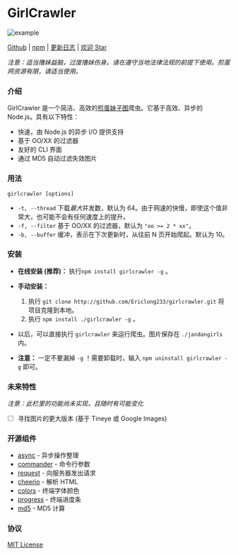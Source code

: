 # GirlCrawler

![example](https://raw.githubusercontent.com/Ericlong233/girlcrawler/master/res/example.png)

[Github](https://github.com/Ericlong233/girlcrawler) | [npm](https://www.npmjs.com/package/girlcrawler) | [更新日志](https://github.com/Ericlong233/girlcrawler/blob/master/CHANGELOG.md) | [欢迎 Star](https://github.com/Ericlong233/girlcrawler)

*注意：适当撸妹益脑，过度撸妹伤身。请在遵守当地法律法规的前提下使用。煎蛋网资源有限，请适当使用。*

### 介绍

GirlCrawler 是一个简洁、高效的[煎蛋妹子图](http://jandan.net/ooxx)爬虫。它基于高效、异步的 Node.js。具有以下特性：

* 快速，由 Node.js 的异步 I/O 提供支持
* 基于 OO/XX 的过滤器
* 友好的 CLI 界面
* 通过 MD5 自动过滤失效图片

### 用法

`girlcrawler [options]`

* `-t, --thread` 下载*最大*并发数，默认为 64。由于网速的快慢，即使这个值非常大，也可能不会有任何速度上的提升。
* `-f, --filter` 基于 OO/XX 的过滤器，默认为 `"oo >= 2 * xx"`。
* `-b, --buffer` 缓冲，表示在下次更新时，从往前 N 页开始爬起。默认为 10。

### 安装

* **在线安装 (推荐)：** 执行`npm install girlcrawler -g` 。
* **手动安装：**
  1. 执行 `git clone http://github.com/Ericlong233/girlcrawler.git` 将项目克隆到本地。
  2. 执行 `npm install ./girlcrawler -g` 。

* 以后，可以直接执行 `girlcrawler` 来运行爬虫。图片保存在 `./jandangirls` 内。
* **注意：** 一定不要漏掉 `-g` ！需要卸载时，输入 `npm uninstall girlcrawler -g` 即可。

### 未来特性

*注意：此栏里的功能尚未实现，且随时有可能变化*

- [ ] 寻找图片的更大版本 (基于 Tineye 或 Google Images)

### 开源组件

* [async](https://github.com/caolan/async) - 异步操作整理
* [commander](https://github.com/tj/commander.js/) - 命令行参数
* [request](https://github.com/request/request) - 向服务器发出请求
* [cheerio](https://github.com/cheeriojs/cheerio) - 解析 HTML
* [colors](https://github.com/Marak/colors.js) - 终端字体颜色
* [progress](https://github.com/visionmedia/node-progress) - 终端进度条
* [md5](https://github.com/pvorb/node-md5) - MD5 计算

### 协议

[MIT License](https://github.com/Ericlong233/girlcrawler/blob/master/LICENSE)
